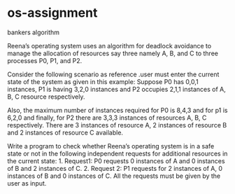 # os-assignment
bankers algorithm


Reena’s operating system uses an algorithm for deadlock avoidance to manage the allocation of resources say three namely A, B, and C to three processes P0, P1, and P2.

Consider the following scenario as reference .user must enter the current state of the system as given in this example: Suppose P0 has 0,0,1 instances, P1 is having 3,2,0 instances and P2 occupies 2,1,1 instances of A, B, C resource respectively.

 

Also, the maximum number of instances required for P0 is 8,4,3 and for p1 is 6,2,0 and finally, for P2 there are 3,3,3 instances of resources A, B, C respectively. There are 3 instances of resource A, 2 instances of resource B and 2 instances of resource C available.

Write a program to check whether Reena’s operating system is in a safe state or not in the following independent requests for additional resources in the current state: 1. Request1: P0 requests 0 instances of A and 0 instances of B and 2 instances of C. 2. Request 2: P1 requests for 2 instances of A, 0 instances of B and 0 instances of C. All the requests must be given by the user as input.
